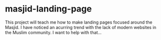 # masjid-landing-page
This project will teach me how to make landing pages focused around the Masjid. I have noticed an acurring trend with the lack of modern websites in the Muslim community. I want to help with that...